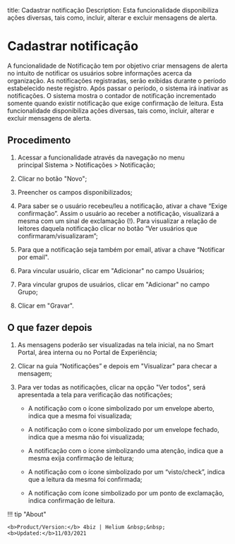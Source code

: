 title: Cadastrar notificação 
Description: Esta funcionalidade disponibiliza ações diversas, tais como, incluir, alterar e excluir mensagens de alerta.
# Cadastrar notificação

A funcionalidade de Notificação tem por objetivo criar mensagens de alerta no intuito de notificar os usuários sobre informações acerca da organização.
As notificações registradas, serão exibidas durante o período estabelecido neste registro. Após passar o período, o sistema irá inativar as notificações.
O sistema mostra o contador de notificação incrementado somente quando existir notificação que exige confirmação de leitura.
Esta funcionalidade disponibiliza ações diversas, tais como, incluir, alterar e excluir mensagens de alerta.

Procedimento
------------

1.  Acessar a funcionalidade através da navegação no menu principal Sistema \>
    Notificações \> Notificação;

2.  Clicar no botão "Novo";

3.  Preencher os campos disponibilizados;

4.  Para saber se o usuário recebeu/leu a notificação,
    ativar a chave “Exige confirmação”. Assim o usuário ao receber a
    notificação, visualizará a mesma com um sinal de exclamação (!). Para visualizar a relação de leitores daquela notificação clicar no     botão “Ver usuários que confirmaram/visualizaram”;

5.  Para que a notificação seja também por email, ativar a chave “Notificar por
    email".

6.  Para vincular usuário, clicar em "Adicionar" no campo Usuários;

7.  Para vincular grupos de usuários, clicar em "Adicionar" no campo Grupo;

8.  Clicar em "Gravar".


O que fazer depois
------------------

1.  As mensagens poderão ser visualizadas na tela inicial, na no Smart Portal,
    área interna ou no Portal de Experiência;

2.  Clicar na guia “Notificações” e depois em "Visualizar" para checar a
    mensagem;

3.  Para ver todas as notificações, clicar na opção "Ver todos", será
    apresentada a tela para verificação das notificações;

    -   A notificação com o ícone simbolizado por um envelope aberto, indica que a
    mesma foi visualizada;

    -   A notificação com o ícone simbolizado por um envelope fechado, indica que a
    mesma não foi visualizada;

    -   A notificação com o ícone simbolizando uma atenção, indica que a mesma exija
    confirmação de leitura;

    -   A notificação com o ícone simbolizado por um “visto/check”, indica que a
    leitura da mesma foi confirmada;
    
    -  A notificação com ícone simbolizado por um ponto de exclamação, indica confirmação de leitura.

!!! tip "About"

    <b>Product/Version:</b> 4biz | Helium &nbsp;&nbsp;
    <b>Updated:</b>11/03/2021
